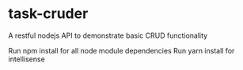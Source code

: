 # task-cruder
A restful nodejs API to demonstrate basic CRUD functionality

Run npm install for all node module dependencies
Run yarn install for intellisense